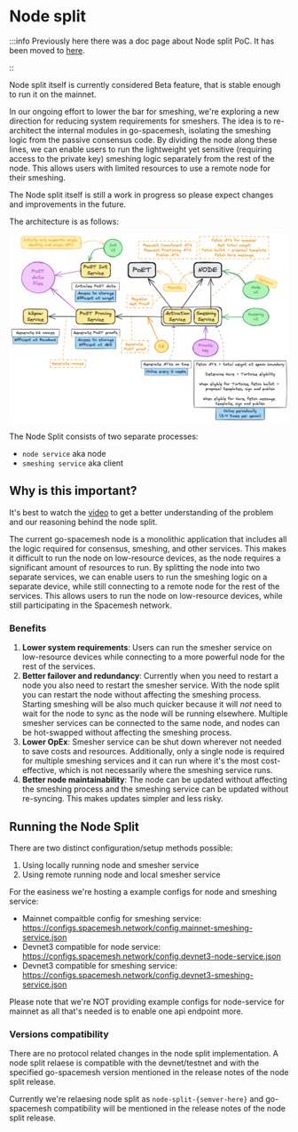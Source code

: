 # Node split


:::info
Previously here there was a doc page about Node split PoC. It has been moved to [here](./node-split-poc).

::

Node split itself is currently considered Beta feature, that is stable enough to run it on the mainnet.

In our ongoing effort to lower the bar for smeshing, we're exploring a new direction for reducing system requirements for smeshers. The idea is to re-architect the internal modules in go-spacemesh, isolating the smeshing logic from the passive consensus code. By dividing the node along these lines, we can enable users to run the lightweight yet sensitive (requiring access to the private key) smeshing logic separately from the rest of the node. This allows users with limited resources to use a remote node for their smeshing.

The Node split itself is still a work in progress so please expect changes and improvements in the future.

The architecture is as follows:

![design.png](./../../static/img/node-split/design.png)

The Node Split  consists of two separate processes:
* `node service` aka node
* `smeshing service` aka client


## Why is this important?

It's best to watch the [video](https://www.youtube.com/watch?v=d4jBz1krRHg) to get a better understanding of the problem and our reasoning behind the node split.

The current go-spacemesh node is a monolithic application that includes all the logic required for consensus, smeshing, and other services. This makes it difficult to run the node on low-resource devices, as the node requires a significant amount of resources to run. By splitting the node into two separate services, we can enable users to run the smeshing logic on a separate device, while still connecting to a remote node for the rest of the services. This allows users to run the node on low-resource devices, while still participating in the Spacemesh network.

### Benefits
1. **Lower system requirements**: Users can run the smesher service on low-resource devices while connecting to a more powerful node for the rest of the services.
2. **Better failover and redundancy**: Currently when you need to restart a node you also need to restart the smesher service. With the node split you can restart the node without affecting the smeshing process. Starting smeshing will be also much quicker because it will *not* need to wait for the node to sync as the node will be running elsewhere. Multiple smesher services can be connected to the same node, and nodes can be hot-swapped without affecting the smeshing process.
3. **Lower OpEx**: Smesher service can be shut down wherever not needed to save costs and resources. Additionally, only a single node is required for multiple smeshing services and it can run where it's the most cost-effective, which is not necessarily where the smeshing service runs.
4. **Better node maintainability**: The node can be updated without affecting the smeshing process and the smeshing service can be updated without re-syncing. This makes updates simpler and less risky.



## Running the Node Split

There are two distinct configuration/setup methods possible:
1. Using locally running node and smesher service
2. Using remote running node and local smesher service


For the easiness we're hosting a example configs for node and smeshing service:
* Mainnet compaitble config for smeshing service: https://configs.spacemesh.network/config.mainnet-smeshing-service.json
* Devnet3 compatible for node service: https://configs.spacemesh.network/config.devnet3-node-service.json
* Devnet3 compatible for smeshing service: https://configs.spacemesh.network/config.devnet3-smeshing-service.json

Please note that we're NOT providing example configs for node-service for mainnet as all that's needed is to enable one api endpoint more.

### Versions compatibility

There are no protocol related changes in the node split implementation. A node split relaese is compatible with the devnet/testnet and with the specified go-spacemesh version mentioned in the release notes of the node split release.

Currently we're relaesing node split as `node-split-{semver-here}` and go-spacemesh compatibility will be mentioned in the release notes of the node split release.
